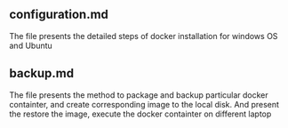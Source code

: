 ## configuration.md

   The file presents the detailed steps of docker installation for windows OS and Ubuntu
   
## backup.md
   
   The file presents the method to package and backup particular docker containter, and create corresponding image to the local disk.
   And present the restore the image, execute the docker containter on different laptop
   
